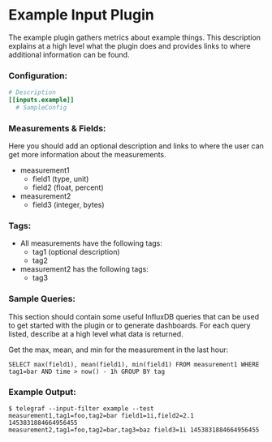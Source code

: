 # Example Input Plugin

The example plugin gathers metrics about example things.  This description
explains at a high level what the plugin does and provides links to where
additional information can be found.

### Configuration:

```toml
# Description
[[inputs.example]]
  # SampleConfig
```

### Measurements & Fields:

Here you should add an optional description and links to where the user can
get more information about the measurements.

- measurement1
    - field1 (type, unit)
    - field2 (float, percent)
- measurement2
    - field3 (integer, bytes)

### Tags:

- All measurements have the following tags:
    - tag1 (optional description)
    - tag2
- measurement2 has the following tags:
    - tag3

### Sample Queries:

This section should contain some useful InfluxDB queries that can be used to
get started with the plugin or to generate dashboards.  For each query listed,
describe at a high level what data is returned.

Get the max, mean, and min for the measurement in the last hour:
```
SELECT max(field1), mean(field1), min(field1) FROM measurement1 WHERE tag1=bar AND time > now() - 1h GROUP BY tag
```

### Example Output:

```
$ telegraf --input-filter example --test
measurement1,tag1=foo,tag2=bar field1=1i,field2=2.1 1453831884664956455
measurement2,tag1=foo,tag2=bar,tag3=baz field3=1i 1453831884664956455
```
